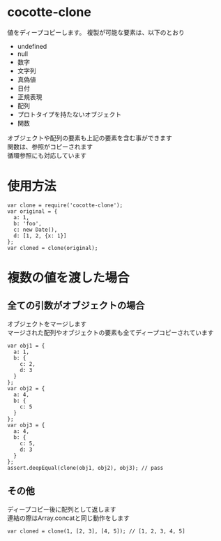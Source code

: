 cocotte-clone
=============

値をディープコピーします。
複製が可能な要素は、以下のとおり

  + undefined
  + null
  + 数字
  + 文字列
  + 真偽値
  + 日付
  + 正規表現
  + 配列
  + プロトタイプを持たないオブジェクト
  + 関数

オブジェクトや配列の要素も上記の要素を含む事ができます  
関数は、参照がコピーされます  
循環参照にも対応しています

# 使用方法

```
var clone = require('cocotte-clone');
var original = {
  a: 1,
  b: 'foo',
  c: new Date(),
  d: [1, 2, {x: 1}]
};
var cloned = clone(original);
```

# 複数の値を渡した場合

## 全ての引数がオブジェクトの場合

オブジェクトをマージします  
マージされた配列やオブジェクトの要素も全てディープコピーされています

```
var obj1 = {
  a: 1,
  b: {
    c: 2,
    d: 3
  }
};
var obj2 = {
  a: 4,
  b: {
    c: 5
  }
};
var obj3 = {
  a: 4,
  b: {
    c: 5,
    d: 3
  }
};
assert.deepEqual(clone(obj1, obj2), obj3); // pass
```

## その他

ディープコピー後に配列として返します  
連結の際はArray.concatと同じ動作をします

```
var cloned = clone(1, [2, 3], [4, 5]); // [1, 2, 3, 4, 5]
```




